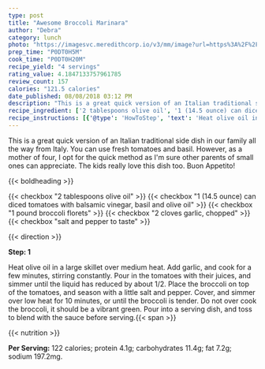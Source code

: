```yaml
---
type: post
title: "Awesome Broccoli Marinara"
author: "Debra"
category: lunch
photo: "https://imagesvc.meredithcorp.io/v3/mm/image?url=https%3A%2F%2Fimages.media-allrecipes.com%2Fuserphotos%2F346114.jpg"
prep_time: "P0DT0H5M"
cook_time: "P0DT0H20M"
recipe_yield: "4 servings"
rating_value: 4.1847133757961785
review_count: 157
calories: "121.5 calories"
date_published: 08/08/2018 03:12 PM
description: "This is a great quick version of an Italian traditional side dish in our family all the way from Italy.  You can use fresh tomatoes and basil. However, as a mother of four, I opt for the quick method as I'm sure other parents of small ones can appreciate. The kids really love this dish too. Buon Appetito!"
recipe_ingredient: ['2 tablespoons olive oil', '1 (14.5 ounce) can diced tomatoes with balsamic vinegar, basil and olive oil ', '1 pound broccoli florets', '2 cloves garlic, chopped', 'salt and pepper to taste']
recipe_instructions: [{'@type': 'HowToStep', 'text': 'Heat olive oil in a large skillet over medium heat. Add garlic, and cook for a few minutes, stirring constantly. Pour in the tomatoes with their juices, and simmer until the liquid has reduced by about 1/2. Place the broccoli on top of the tomatoes, and season with a little salt and pepper. Cover, and simmer over low heat for 10 minutes, or until the broccoli is tender. Do not over cook the broccoli, it should be a vibrant green. Pour into a serving dish, and toss to blend with the sauce before serving.\n'}]
---
```


This is a great quick version of an Italian traditional side dish in our family all the way from Italy.  You can use fresh tomatoes and basil. However, as a mother of four, I opt for the quick method as I'm sure other parents of small ones can appreciate. The kids really love this dish too. Buon Appetito! 

{{< boldheading >}}

{{< checkbox "2 tablespoons olive oil" >}}
{{< checkbox "1 (14.5 ounce) can diced tomatoes with balsamic vinegar, basil and olive oil" >}}
{{< checkbox "1 pound broccoli florets" >}}
{{< checkbox "2 cloves garlic, chopped" >}}
{{< checkbox "salt and pepper to taste" >}}


{{< direction >}}

**Step: 1**

Heat olive oil in a large skillet over medium heat. Add garlic, and cook for a few minutes, stirring constantly. Pour in the tomatoes with their juices, and simmer until the liquid has reduced by about 1/2. Place the broccoli on top of the tomatoes, and season with a little salt and pepper. Cover, and simmer over low heat for 10 minutes, or until the broccoli is tender. Do not over cook the broccoli, it should be a vibrant green. Pour into a serving dish, and toss to blend with the sauce before serving.{{< span >}}

{{< nutrition >}}

**Per Serving:** 122 calories; protein 4.1g; carbohydrates 11.4g; fat 7.2g; sodium 197.2mg.